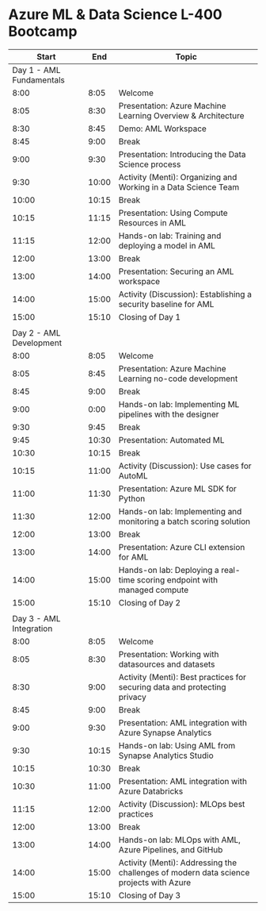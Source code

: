 # Azure ML & Data Science L-400 Bootcamp

| Start | End | Topic |
| ------------------------ | --- | --- |
| Day 1 - AML Fundamentals | | |
| 8:00                     | 8:05 | Welcome |
| 8:05                     | 8:30 | Presentation: Azure Machine Learning Overview & Architecture |
| 8:30                     | 8:45 | Demo: AML Workspace |
| 8:45                     | 9:00 | Break |
| 9:00                     | 9:30 | Presentation: Introducing the Data Science process |
| 9:30                     | 10:00 | Activity (Menti): Organizing and Working in a Data Science Team |
| 10:00                    | 10:15 | Break |
| 10:15                    | 11:15 | Presentation: Using Compute Resources in AML |
| 11:15                    | 12:00 | Hands-on lab: Training and deploying a model in AML |
| 12:00                    | 13:00 | Break |
| 13:00                    | 14:00 | Presentation: Securing an AML workspace |
| 14:00                    | 15:00 | Activity (Discussion): Establishing a security baseline for AML |
| 15:00                    | 15:10 | Closing of Day 1 |
|                          |  |  |
| Day 2 - AML Development  | | |
| 8:00                     | 8:05 | Welcome |
| 8:05                     | 8:45 | Presentation: Azure Machine Learning no-code development |
| 8:45                     | 9:00 | Break |
| 9:00                     | 0:00 | Hands-on lab: Implementing ML pipelines with the designer |
| 9:30                     | 9:45 | Break |
| 9:45                     | 10:30 | Presentation: Automated ML |
| 10:30                    | 10:15 | Break |
| 10:15                    | 11:00 | Activity (Discussion): Use cases for AutoML |
| 11:00                    | 11:30 | Presentation: Azure ML SDK for Python |
| 11:30                    | 12:00 | Hands-on lab: Implementing and monitoring a batch scoring solution |
| 12:00                    | 13:00 | Break |
| 13:00                    | 14:00 | Presentation: Azure CLI extension for AML |
| 14:00                    | 15:00 | Hands-on lab: Deploying a real-time scoring endpoint with managed compute |
| 15:00                    | 15:10 | Closing of Day 2 |
|                          |  |  |
| Day 3 - AML Integration  | | |
| 8:00                     | 8:05 | Welcome |
| 8:05                     | 8:30 | Presentation: Working with datasources and datasets |
| 8:30                     | 9:00 | Activity (Menti): Best practices for securing data and protecting privacy |
| 8:45                     | 9:00 | Break |
| 9:00                     | 9:30 | Presentation: AML integration with Azure Synapse Analytics |
| 9:30                     | 10:15 | Hands-on lab: Using AML from Synapse Analytics Studio |
| 10:15                    | 10:30 | Break |
| 10:30                    | 11:00 | Presentation: AML integration with Azure Databricks |
| 11:15                    | 12:00 | Activity (Discussion): MLOps best practices |
| 12:00                    | 13:00 | Break |
| 13:00                    | 14:00 | Hands-on lab: MLOps with AML, Azure Pipelines, and GitHub |
| 14:00                    | 15:00 | Activity (Menti): Addressing the challenges of modern data science projects with Azure |
| 15:00                    | 15:10 | Closing of Day 3 |
